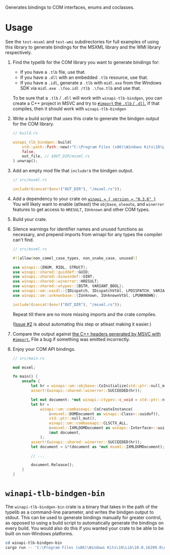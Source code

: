 Generates bindings to COM interfaces, enums and coclasses.


# Usage

See the `test-msxml` and `test-wmi` subdirectories for full examples of using this library to generate bindings for the MSXML library and the WMI library respectively.

1. Find the typelib for the COM library you want to generate bindings for:

	- If you have a `.tlb` file, use that.
	- If you have a `.dll` with an embedded `.tlb` resource, use that.
	- If you have a `.idl`, generate a `.tlb` with `midl.exe` from the Windows SDK via `midl.exe .\foo.idl /tlb .\foo.tlb` and use that.

	To be sure that a `.tlb` / `.dll` will work with `winapi-tlb-bindgen`, you can create a C++ project in MSVC and try to [`#import` the `.tlb` / `.dll`.](https://docs.microsoft.com/en-us/cpp/preprocessor/hash-import-directive-cpp) If that compiles, then it should work with `winapi-tlb-bindgen`

1. Write a build script that uses this crate to generate the bindgen output for the COM library.

	```rust
	// build.rs

	winapi_tlb_bindgen::build(
		std::path::Path::new(r"C:\Program Files (x86)\Windows Kits\10\Lib\10.0.18362.0\um\x64\MsXml.Tlb"),
		false,
		out_file, // $OUT_DIR/msxml.rs
	).unwrap();
	```

1. Add an empty mod file that `include!`s the bindgen output.

	```rust
	// src/msxml.rs

	include!(concat!(env!("OUT_DIR"), "/msxml.rs"));
	```

1. Add a dependency to your crate on [`winapi = { version = "0.3.6" }`](https://docs.rs/winapi/0.3.x/x86_64-pc-windows-msvc/winapi/) You will likely want to enable (atleast) the `objbase`, `oleauto`, and `winerror` features to get access to `HRESULT`, `IUnknown` and other COM types.

1. Build your crate.

1. Silence warnings for identifier names and unused functions as necessary, and prepend imports from winapi for any types the compiler can't find.

	```rust
	// src/msxml.rs

	#![allow(non_camel_case_types, non_snake_case, unused)]

	use winapi::{ENUM, RIDL, STRUCT};
	use winapi::shared::guiddef::GUID;
	use winapi::shared::minwindef::UINT;
	use winapi::shared::winerror::HRESULT;
	use winapi::shared::wtypes::{BSTR, VARIANT_BOOL};
	use winapi::um::oaidl::{IDispatch, IDispatchVtbl, LPDISPATCH, VARIANT};
	use winapi::um::unknwnbase::{IUnknown, IUnknownVtbl, LPUNKNOWN};

	include!(concat!(env!("OUT_DIR"), "/msxml.rs"));
	```

	Repeat till there are no more missing imports and the crate compiles.

	([Issue #2](https://github.com/Arnavion/winapi-tlb-bindgen/issues/2) is about automating this step or atleast making it easier.)

1. Compare the output against [the C++ headers generated by MSVC with `#import`.](https://docs.microsoft.com/en-us/cpp/preprocessor/hash-import-directive-cpp#_predir_the_23import_directive_header_files_created_by_import) File a bug if something was emitted incorrectly.

1. Enjoy your COM API bindings.

	```rust
	// src/main.rs

	mod msxml;

	fn main() {
		unsafe {
			let hr = winapi::um::objbase::CoInitialize(std::ptr::null_mut());
			assert!(winapi::shared::winerror::SUCCEEDED(hr));

			let mut document: *mut winapi::ctypes::c_void = std::ptr::null_mut();
			let hr =
				winapi::um::combaseapi::CoCreateInstance(
					&<msxml::DOMDocument as winapi::Class>::uuidof(),
					std::ptr::null_mut(),
					winapi::um::combaseapi::CLSCTX_ALL,
					&<msxml::IXMLDOMDocument as winapi::Interface>::uuidof(),
					&mut document,
				);
			assert!(winapi::shared::winerror::SUCCEEDED(hr));
			let document = &*(document as *mut msxml::IXMLDOMDocument);

			// ...

			document.Release();
		}
	}
	```


# `winapi-tlb-bindgen-bin`

The `winapi-tlb-bindgen-bin` crate is a binary that takes in the path of the typelib as a command-line parameter, and writes the bindgen output to stdout. This can be used to generate bindings manually for greater control, as opposed to using a build script to automatically generate the bindings on every build. You would also do this if you wanted your crate to be able to be built on non-Windows platforms.

```powershell
cd winapi-tlb-bindgen-bin
cargo run -- 'C:\Program Files (x86)\Windows Kits\10\Lib\10.0.16299.0\um\x64\MsXml.Tlb'
```
